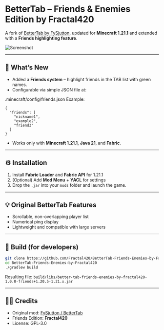 # BetterTab – Friends & Enemies Edition by Fractal420

A fork of [BetterTab by FySjutton](https://github.com/FySjutton/BetterTab), updated for **Minecraft 1.21.1** and extended with a **Friends highlighting feature**.

![Screenshot](https://i.postimg.cc/G356nZpK/Screenshot-20251020-050023.jpg)

---

## 🧩 What’s New
- Added a **Friends system** – highlight friends in the TAB list with green names.  
- Configurable via simple JSON file at:

.minecraft/config/friends.json
Example:

````
{
  "friends": [
    "nickname1",
    "example2",
    "friend3"
  ]
}
````

* Works only with **Minecraft 1.21.1**, **Java 21**, and **Fabric**.

---

## ⚙️ Installation

1. Install **Fabric Loader** and **Fabric API** for 1.21.1
2. (Optional) Add **Mod Menu** + **YACL** for settings
3. Drop the `.jar` into your `mods` folder and launch the game.

---

## 💡 Original BetterTab Features

* Scrollable, non-overlapping player list
* Numerical ping display
* Lightweight and compatible with large servers

---

## 🧱 Build (for developers)

```bash
git clone https://github.com/Fractal420/BetterTab-Friends-Enemies-by-Fractal420.git
cd BetterTab-Friends-Enemies-by-Fractal420
./gradlew build
```

Resulting file: `build/libs/better-tab-friends-enemies-by-fractal420-1.0.0-friends+1.20.5-1.21.x.jar`

---

## 🧑‍💻 Credits

* Original mod: [FySjutton / BetterTab](https://github.com/FySjutton/BetterTab)
* Friends Edition: **Fractal420**
* License: GPL-3.0

